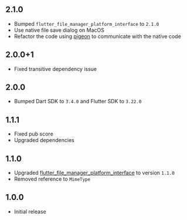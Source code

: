 ## 2.1.0

* Bumped `flutter_file_manager_platform_interface` to `2.1.0`
* Use native file save dialog on MacOS
* Refactor the code using [pigeon](https://pub.dev/packages/pigeon) to communicate with the native code

## 2.0.0+1

* Fixed transitive dependency issue

## 2.0.0

* Bumped Dart SDK to `3.4.0` and Flutter SDK to `3.22.0`

## 1.1.1

* Fixed pub score
* Upgraded dependencies

## 1.1.0

* Upgraded [flutter_file_manager_platform_interface](https://pub.dev/packages/flutter_file_manager_platform_interface) to version `1.1.0`
* Removed reference to `MimeType`

## 1.0.0

* Initial release
